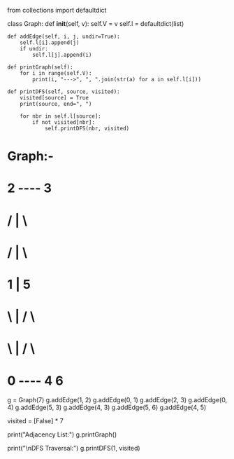 from collections import defaultdict

class Graph:
    def __init__(self, v):
        self.V = v
        self.l = defaultdict(list)

    def addEdge(self, i, j, undir=True):
        self.l[i].append(j)
        if undir:
            self.l[j].append(i)

    def printGraph(self):
        for i in range(self.V):
            print(i, "--->", ", ".join(str(a) for a in self.l[i]))

    def printDFS(self, source, visited):
        visited[source] = True
        print(source, end=", ")

        for nbr in self.l[source]:
            if not visited[nbr]:
                self.printDFS(nbr, visited)

# Graph:-
#         2 ---- 3
#        /       | \
#       /        |  \
#      1         |   5
#       \        |  / \
#        \       | /   \
#         0 ---- 4      6

g = Graph(7)
g.addEdge(1, 2)
g.addEdge(0, 1)
g.addEdge(2, 3)
g.addEdge(0, 4)
g.addEdge(5, 3)
g.addEdge(4, 3)
g.addEdge(5, 6)
g.addEdge(4, 5)

visited = [False] * 7

print("Adjacency List:")
g.printGraph()

print("\nDFS Traversal:")
g.printDFS(1, visited)
